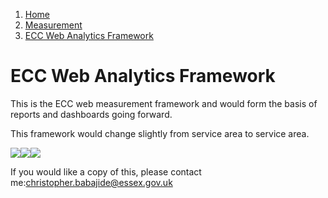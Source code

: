 1.  [Home](/docs/core/contents)
2.  [Measurement](/docs/core/measurement/overview)
3.  [ECC Web Analytics Framework](#)

# ECC Web Analytics Framework

This is the ECC web measurement framework and would form the basis of reports and dashboards going forward.

This framework would change slightly from service area to service area.

![](/umbraco/nothing.jpg)![](/umbraco/nothing.jpg)![](/public/images/kpi-framework.png?width=500&height=148.46980976013234)

If you would like a copy of this, please contact me:christopher.babajide@essex.gov.uk
